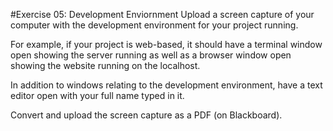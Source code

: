 #Exercise 05: Development Enviornment
Upload a screen capture of your computer with the development environment for your project running.

For example, if your project is web-based, it should have a terminal window open showing the server running as well as a browser window open showing the website running on the localhost.

In addition to windows relating to the development environment, have a text editor open with your full name typed in it.

Convert and upload the screen capture as a PDF (on Blackboard).
